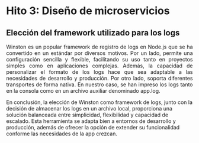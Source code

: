 # Hito 3: Diseño de microservicios

## Elección del framework utilizado para los logs
<p align="justify">
  Winston es un popular framework de registro de logs en Node.js que se ha convertido en un estándar por diversos motivos. 
  Por un lado, permite una configuración sencilla y flexible, facilitando su uso tanto en proyectos simples como en aplicaciones complejas.
  Además, la capacidad de personalizar el formato de los logs hace que sea adaptable a las necesidades de desarrollo y producción.
  Por otro lado, soporta diferentes transportes de forma nativa. En nuestro caso, se han impreso los logs tanto en la consola como en un archivo auxiliar denominado app.log.

  En conclusión, la elección de Winston como framework de logs, junto con la decisión de almacenar los logs en un archivo local, proporciona una solución balanceada entre simplicidad,
  flexibilidad y capacidad de escalado. Esta herramienta se adapta bien a entornos de desarrollo y producción, además de ofrecer la opción de extender su funcionalidad conforme las necesidades
  de la app crezcan.
</p>
